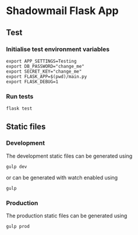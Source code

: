 # Shadowmail Flask App

## Test

### Initialise test environment variables

    export APP_SETTINGS=Testing
    export DB_PASSWORD="change_me"
    export SECRET_KEY="change_me"
    export FLASK_APP=$(pwd)/main.py
    export FLASK_DEBUG=1

### Run tests

    flask test

## Static files

### Development

The development static files can be generated using

    gulp dev

or can be generated with watch enabled using

    gulp

### Production

The production static files can be generated using

    gulp prod
